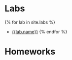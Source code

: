
# Labs
{% for lab in site.labs %}
* [{{lab.name}}](https://github.com/mim-uw/rl-2023-24/blob/main/docs/{{lab.file}})
{% endfor %}

# Homeworks
